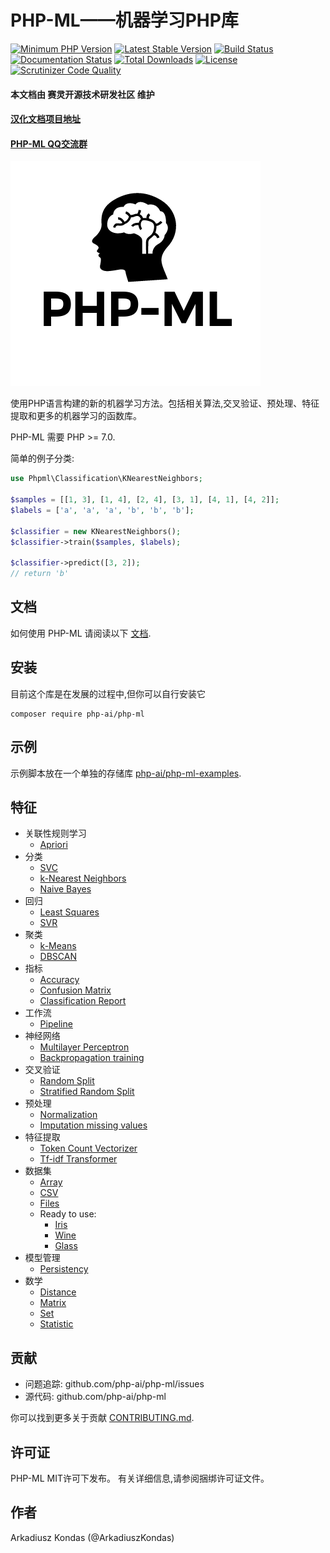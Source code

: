 # PHP-ML——机器学习PHP库

[![Minimum PHP Version](https://img.shields.io/badge/php-%3E%3D%207.0-8892BF.svg)](https://php.net/)
[![Latest Stable Version](https://img.shields.io/packagist/v/php-ai/php-ml.svg)](https://packagist.org/packages/php-ai/php-ml)
[![Build Status](https://scrutinizer-ci.com/g/php-ai/php-ml/badges/build.png?b=develop)](https://scrutinizer-ci.com/g/php-ai/php-ml/build-status/develop)
[![Documentation Status](https://readthedocs.org/projects/php-ml/badge/?version=develop)](http://php-ml.readthedocs.org/en/develop/?badge=develop)
[![Total Downloads](https://poser.pugx.org/php-ai/php-ml/downloads.svg)](https://packagist.org/packages/php-ai/php-ml)
[![License](https://poser.pugx.org/php-ai/php-ml/license.svg)](https://packagist.org/packages/php-ai/php-ml)
[![Scrutinizer Code Quality](https://scrutinizer-ci.com/g/php-ai/php-ml/badges/quality-score.png?b=develop)](https://scrutinizer-ci.com/g/php-ai/php-ml/?branch=develop)

#### 本文档由 赛灵开源技术研发社区 维护
#### [汉化文档项目地址](https://github.com/CelerStar/php-ml-Chinese-document "参与汉化项目地址")
#### [PHP-ML QQ交流群 ](//shang.qq.com/wpa/qunwpa?idkey=c382507594312f54366fb1f6878a98ab9868eb99c327a78bdb76de505ed5637d "PHP-ML QQ交流群 ")

![PHP-ML - Machine Learning library for PHP](assets/php-ml-logo.png)

使用PHP语言构建的新的机器学习方法。包括相关算法,交叉验证、预处理、特征提取和更多的机器学习的函数库。

PHP-ML 需要 PHP >= 7.0.

简单的例子分类:
```php
use Phpml\Classification\KNearestNeighbors;

$samples = [[1, 3], [1, 4], [2, 4], [3, 1], [4, 1], [4, 2]];
$labels = ['a', 'a', 'a', 'b', 'b', 'b'];

$classifier = new KNearestNeighbors();
$classifier->train($samples, $labels);

$classifier->predict([3, 2]); 
// return 'b'
```

## 文档

如何使用 PHP-ML 请阅读以下 [文档](http://php-ml.readthedocs.org/).

## 安装

目前这个库是在发展的过程中,但你可以自行安装它

```
composer require php-ai/php-ml
```

## 示例

示例脚本放在一个单独的存储库 [php-ai/php-ml-examples](https://github.com/php-ai/php-ml-examples).

## 特征

* 关联性规则学习
    * [Apriori](machine-learning/association/apriori/)
* 分类
    * [SVC](machine-learning/classification/svc/)
    * [k-Nearest Neighbors](machine-learning/classification/k-nearest-neighbors/)
    * [Naive Bayes](machine-learning/classification/naive-bayes/)
* 回归
    * [Least Squares](machine-learning/regression/least-squares/)
    * [SVR](machine-learning/regression/svr/)
* 聚类
    * [k-Means](machine-learning/clustering/k-means/)
    * [DBSCAN](machine-learning/clustering/dbscan/)
* 指标
    * [Accuracy](machine-learning/metric/accuracy/)
    * [Confusion Matrix](machine-learning/metric/confusion-matrix/)
    * [Classification Report](machine-learning/metric/classification-report/)
* 工作流
    * [Pipeline](machine-learning/workflow/pipeline)
* 神经网络
    * [Multilayer Perceptron](machine-learning/neural-network/multilayer-perceptron/)
    * [Backpropagation training](machine-learning/neural-network/backpropagation/)
* 交叉验证
    * [Random Split](machine-learning/cross-validation/random-split/)
    * [Stratified Random Split](machine-learning/cross-validation/stratified-random-split/)
* 预处理
    * [Normalization](machine-learning/preprocessing/normalization/)
    * [Imputation missing values](machine-learning/preprocessing/imputation-missing-values/)
* 特征提取
    * [Token Count Vectorizer](machine-learning/feature-extraction/token-count-vectorizer/)
    * [Tf-idf Transformer](machine-learning/feature-extraction/tf-idf-transformer/)
* 数据集
    * [Array](machine-learning/datasets/array-dataset/)
    * [CSV](machine-learning/datasets/csv-dataset/)
    * [Files](machine-learning/datasets/files-dataset/)
    * Ready to use:
        * [Iris](machine-learning/datasets/demo/iris/)
        * [Wine](machine-learning/datasets/demo/wine/)
        * [Glass](machine-learning/datasets/demo/glass/)
* 模型管理
    * [Persistency](machine-learning/model-manager/persistency/)
* 数学
    * [Distance](math/distance/)
    * [Matrix](math/matrix/)
    * [Set](math/set/)
    * [Statistic](math/statistic/)
    

## 贡献

- 问题追踪: github.com/php-ai/php-ml/issues
- 源代码: github.com/php-ai/php-ml

你可以找到更多关于贡献 [CONTRIBUTING.md](CONTRIBUTING.md).

## 许可证

PHP-ML MIT许可下发布。 有关详细信息,请参阅捆绑许可证文件。

## 作者

Arkadiusz Kondas (@ArkadiuszKondas)
